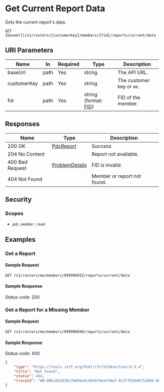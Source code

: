 # Get Current Report Data

Gets the current report's data.

```HTTP
GET {baseUrl}/v1/rosters/{customerKey}/members/{fid}/reports/current/data
```

## URI Parameters

| Name | In | Required | Type | Description |
| - | - | - | - | - |
| baseUrl | path | Yes | string | The API URL. |
| customerKey | path | Yes | string | The customer key or `me`. |
| fid | path | Yes | string (format: [FID](../definitions/fid.md)) | FID of the member. |

## Responses

| Name | Type | Description |
| - | - | - |
| 200 OK | [PdcReport](../definitions/report.md) | Success |
| 204 No Content | | Report not available. |
| 400 Bad Request | [ProblemDetails](../definitions/problem-details.md) | FID is invalid. |
| 404 Not Found | | Member or report not found. |

## Security

### Scopes

- `pdc.member_read`

## Examples

### Get a Report

#### Sample Request

```HTTP
GET /v1/rosters/me/members/999999915/reports/current/data
```

#### Sample Response

Status code: 200

### Get a Report for a Missing Member

#### Sample Request

```HTTP
GET /v1/rosters/me/members/999999949/reports/current/data
```

#### Sample Response

Status code: 400

```json
{
    "type": "https://tools.ietf.org/html/rfc7231#section-6.5.4",
    "title": "Not Found",
    "status": 404,
    "traceId": "00-08bcb53430c7b05ba4c465974eafd4ef-0c5f7626d671a956-00"
}
```
